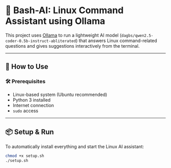 # 🐧 Bash-AI: Linux Command Assistant using Ollama

This project uses [Ollama](https://ollama.com) to run a lightweight AI model (`dagbs/qwen2.5-coder-0.5b-instruct-abliterated`) that answers Linux command-related questions and gives suggestions interactively from the terminal.

---

## 🚀 How to Use

### 🛠 Prerequisites

- Linux-based system (Ubuntu recommended)
- Python 3 installed
- Internet connection
- `sudo` access

---

## 📦 Setup & Run

To automatically install everything and start the Linux AI assistant:

```bash
chmod +x setup.sh
./setup.sh
```